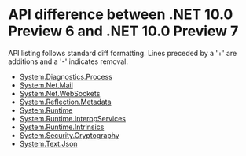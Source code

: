 # API difference between .NET 10.0 Preview 6 and .NET 10.0 Preview 7

API listing follows standard diff formatting.
Lines preceded by a '+' are additions and a '-' indicates removal.

* [System.Diagnostics.Process](10.0-preview7_System.Diagnostics.Process.md)
* [System.Net.Mail](10.0-preview7_System.Net.Mail.md)
* [System.Net.WebSockets](10.0-preview7_System.Net.WebSockets.md)
* [System.Reflection.Metadata](10.0-preview7_System.Reflection.Metadata.md)
* [System.Runtime](10.0-preview7_System.Runtime.md)
* [System.Runtime.InteropServices](10.0-preview7_System.Runtime.InteropServices.md)
* [System.Runtime.Intrinsics](10.0-preview7_System.Runtime.Intrinsics.md)
* [System.Security.Cryptography](10.0-preview7_System.Security.Cryptography.md)
* [System.Text.Json](10.0-preview7_System.Text.Json.md)

